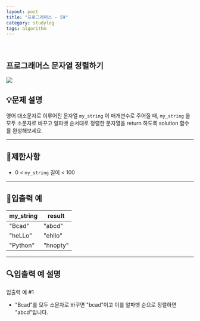```yaml
---
layout: post
title: "프로그래머스 - 59"
category: studylog
tags: algorithm
---
```


<br>

## 프로그래머스 문자열 정렬하기


![](https://velog.velcdn.com/images/dlsdud9098/post/e1464da6-734f-4172-a5d3-8df73b71a328/image.png)
## 💡문제 설명
영어 대소문자로 이루어진 문자열 ```my_string```
이 매개변수로 주어질 때, ```my_string```
을 모두 소문자로 바꾸고 알파벳 순서대로 정렬한 문자열을 return 하도록 solution 함수를 완성해보세요.


---




## 🚫제한사항


* 0 &lt; ```my_string```
 길이 &lt; 100




---




## 🔢입출력 예




<table><thead><tr><th>my_string</th><th>result</th></tr></thead><tbody><tr><td>"Bcad"</td><td>"abcd"</td></tr><tr><td>"heLLo"</td><td>"ehllo"</td></tr><tr><td>"Python"</td><td>"hnopty"</td></tr></tbody>
</table>


---




## 🔍입출력 예 설명
입출력 예 #1


* "Bcad"를 모두 소문자로 바꾸면 "bcad"이고 이를 알파벳 순으로 정렬하면 "abcd"입니다.
